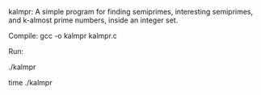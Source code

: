 kalmpr: A simple program for finding semiprimes, interesting semiprimes, and k-almost prime numbers, inside an integer set. 

Compile: gcc -o kalmpr kalmpr.c

Run:

./kalmpr

time ./kalmpr
